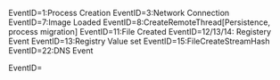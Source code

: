


EventID=1:Process Creation
EventID=3:Network Connection
EventID=7:Image Loaded
EventID=8:CreateRemoteThread[Persistence, process migration]
EventID=11:File Created
EventID=12/13/14: Registery Event
EventID=13:Registry Value set
EventID=15:FileCreateStreamHash
EventID=22:DNS Event

EventID=

